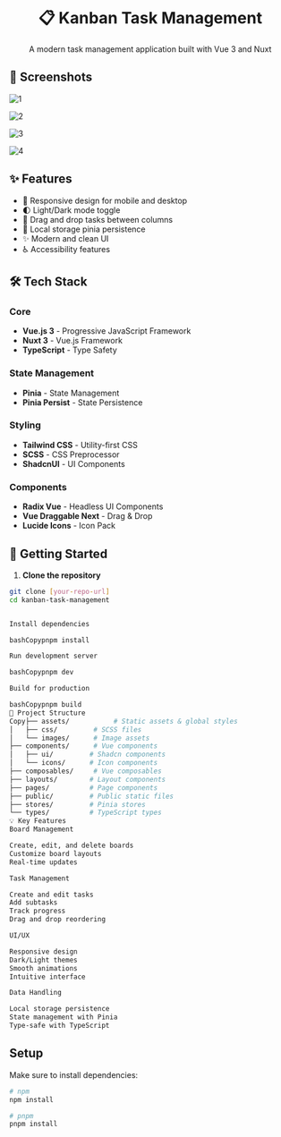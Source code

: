 <div align="center">
  <h1>📋 Kanban Task Management</h1>
  <p>A modern task management application built with Vue 3 and Nuxt</p>
</div>

## 📸 Screenshots


![1](https://github.com/user-attachments/assets/8dda1473-095b-4179-96ab-ce89d23879d8)

![2](https://github.com/user-attachments/assets/ea538391-005d-41f4-b3cc-cef590ea9afb)

![3](https://github.com/user-attachments/assets/a02ecd89-bd3d-47ff-a7eb-453f506d264a)

![4](https://github.com/user-attachments/assets/648c08fc-4a24-4b81-a163-258d9435a9d7)

## ✨ Features

- 📱 Responsive design for mobile and desktop
- 🌓 Light/Dark mode toggle
- 🔄 Drag and drop tasks between columns
- 💾 Local storage pinia persistence
- ✨ Modern and clean UI
- ♿ Accessibility features

## 🛠️ Tech Stack

### Core

- **Vue.js 3** - Progressive JavaScript Framework
- **Nuxt 3** - Vue.js Framework
- **TypeScript** - Type Safety

### State Management

- **Pinia** - State Management
- **Pinia Persist** - State Persistence

### Styling

- **Tailwind CSS** - Utility-first CSS
- **SCSS** - CSS Preprocessor
- **ShadcnUI** - UI Components

### Components

- **Radix Vue** - Headless UI Components
- **Vue Draggable Next** - Drag & Drop
- **Lucide Icons** - Icon Pack

## 🚀 Getting Started

1. **Clone the repository**

```bash
git clone [your-repo-url]
cd kanban-task-management


Install dependencies

bashCopypnpm install

Run development server

bashCopypnpm dev

Build for production

bashCopypnpm build
📁 Project Structure
Copy├── assets/           # Static assets & global styles
│   ├── css/         # SCSS files
│   └── images/      # Image assets
├── components/      # Vue components
│   ├── ui/         # Shadcn components
│   └── icons/      # Icon components
├── composables/     # Vue composables
├── layouts/        # Layout components
├── pages/          # Page components
├── public/         # Public static files
├── stores/         # Pinia stores
└── types/          # TypeScript types
💡 Key Features
Board Management

Create, edit, and delete boards
Customize board layouts
Real-time updates

Task Management

Create and edit tasks
Add subtasks
Track progress
Drag and drop reordering

UI/UX

Responsive design
Dark/Light themes
Smooth animations
Intuitive interface

Data Handling

Local storage persistence
State management with Pinia
Type-safe with TypeScript
```
## Setup

Make sure to install dependencies:

```bash
# npm
npm install

# pnpm
pnpm install

